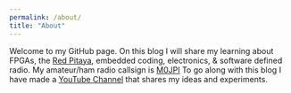 ```yaml
---
permalink: /about/
title: "About"
---
```


Welcome to my GitHub page. On this blog I will share my learning about FPGAs, the [Red Pitaya](https://www.redpitaya.com/), embedded coding, electronics, & software defined radio. My amateur/ham radio callsign is [M0JPI](https://www.qrz.com/db/M0JPI/)
To go along with this blog I have made a [YouTube Channel](https://www.youtube.com/channel/UCgw-p_E2i3nQuJ85uvOskqA) that shares my ideas and experiments.
